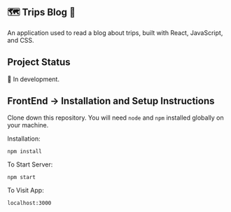 ## :world_map: Trips Blog :flight_departure:

An application used to read a blog about trips, built with React, JavaScript, and CSS.

## Project Status

:construction: In development.

## FrontEnd -> Installation and Setup Instructions

Clone down this repository. You will need `node` and `npm` installed globally on your machine.  

Installation:

`npm install`   

To Start Server:

`npm start`  

To Visit App:

`localhost:3000`